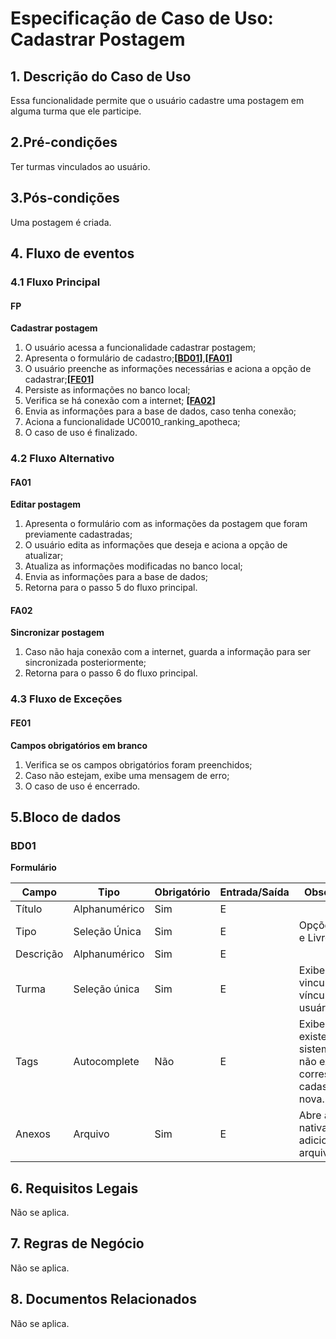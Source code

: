 # Especificação de Caso de Uso: Cadastrar Postagem

## 1. Descrição do Caso de Uso
Essa funcionalidade permite que o usuário cadastre uma postagem em alguma turma que ele participe.

## 2.Pré-condições
Ter turmas vinculados ao usuário.
## 3.Pós-condições
Uma postagem é criada.

## 4. Fluxo de eventos
### 4.1 Fluxo Principal
#### FP
**Cadastrar postagem**

1. O usuário acessa a funcionalidade cadastrar postagem;
1. Apresenta o formulário de cadastro;**[[BD01](#bd01)]**,**[[FA01](#fa01)]**
1. O usuário preenche as informações necessárias e aciona a opção de cadastrar;**[[FE01](#fe01)]**
1. Persiste as informações no banco local;
1. Verifica se há conexão com a internet; **[[FA02](#fa02)]**
1. Envia as informações para a base de dados, caso tenha conexão;
1. Aciona a funcionalidade UC0010_ranking_apotheca;
1. O caso de uso é finalizado.

### 4.2 Fluxo Alternativo

#### FA01
**Editar postagem**

1. Apresenta o formulário com as informações da postagem que foram previamente cadastradas;
1. O usuário edita as informações que deseja e aciona a opção de atualizar;
1. Atualiza as informações modificadas no banco local;
1. Envia as informações para a base de dados;
1. Retorna para o passo 5 do fluxo principal.

#### FA02
**Sincronizar postagem**

1. Caso não haja conexão com a internet, guarda a informação para ser sincronizada posteriormente;
1. Retorna para o passo 6 do fluxo principal.

### 4.3 Fluxo de Exceções

#### FE01
**Campos obrigatórios em branco**

1. Verifica se os campos obrigatórios foram preenchidos;
1. Caso não estejam, exibe uma mensagem de erro;
1. O caso de uso é encerrado.

## 5.Bloco de dados
### BD01
**Formulário**

| Campo                        | Tipo         | Obrigatório | Entrada/Saída | Observações                                                            |
|------------------------------|--------------|-------------|---------------|------------------------------------------------------------------------|
| Título                       | Alphanumérico| Sim         | E             |                                                                        |
| Tipo                         | Seleção Única| Sim         | E             | Opções: Dúvida e Livre.                                                |
| Descrição                    | Alphanumérico| Sim         | E             |                                                                        |
| Turma                        | Seleção única| Sim         | E             | Exibe as turmas vinculadas aos vínculos do usuário.                    |
| Tags                         | Autocomplete | Não         | E             | Exibe as tags já existentes no sistema, caso não exista um correspondente cadastra uma nova.|
| Anexos                       | Arquivo      | Sim         | E             | Abre a activity nativa de adicionar arquivos.                                 |

## 6. Requisitos Legais
Não se aplica.

## 7. Regras de Negócio
Não se aplica.

## 8. Documentos Relacionados
Não se aplica.
